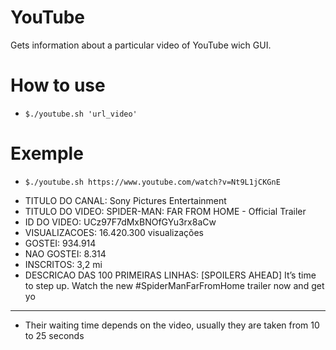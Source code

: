 # YouTube
 Gets information about a particular video of YouTube wich GUI.

# How to use
* `$./youtube.sh 'url_video'`

# Exemple
* `$./youtube.sh https://www.youtube.com/watch?v=Nt9L1jCKGnE`

- TITULO DO CANAL:  Sony Pictures Entertainment
- TITULO DO VIDEO: SPIDER-MAN: FAR FROM HOME - Official Trailer
- ID DO VIDEO: UCz97F7dMxBNOfGYu3rx8aCw
- VISUALIZACOES: 16.420.300 visualizações
- GOSTEI: 934.914
- NAO GOSTEI: 8.314
- INSCRITOS: 3,2 mi  
- DESCRICAO DAS 100 PRIMEIRAS LINHAS: [SPOILERS AHEAD] It’s time to step up. Watch the new #SpiderManFarFromHome trailer now and get yo

-----------------------------------------------------

* Their waiting time depends on the video, usually they are taken from 10 to 25 seconds

